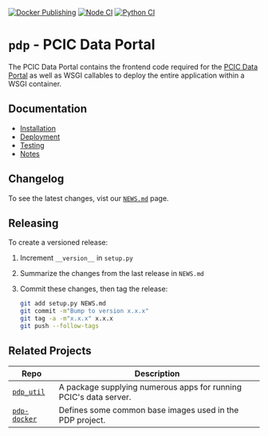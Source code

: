 [![Docker Publishing](https://github.com/pacificclimate/pdp/actions/workflows/docker-publish.yml/badge.svg)](https://github.com/pacificclimate/pdp/actions/workflows/docker-publish.yml)
[![Node CI](https://github.com/pacificclimate/pdp/actions/workflows/node-ci.yml/badge.svg)](https://github.com/pacificclimate/pdp/actions/workflows/node-ci.yml)
[![Python CI](https://github.com/pacificclimate/pdp/actions/workflows/python-ci.yml/badge.svg)](https://github.com/pacificclimate/pdp/actions/workflows/python-ci.yml)

# `pdp` - PCIC Data Portal

The PCIC Data Portal contains the frontend code required for the [PCIC Data Portal](http://www.pacificclimate.org/data) as well as WSGI callables to deploy the entire application within a WSGI container.

## Documentation
- [Installation](docs/installation.md#installation)
- [Deployment](docs/deployment.md#deployment)
- [Testing](docs/testing.md#tests)
- [Notes](docs/notes.md#notes)

## Changelog
To see the latest changes, vist our [`NEWS.md`](NEWS.md#news--release-notes) page.

## Releasing

To create a versioned release:

1. Increment `__version__` in `setup.py`
2. Summarize the changes from the last release in `NEWS.md`
3. Commit these changes, then tag the release:

    ```bash
    git add setup.py NEWS.md
    git commit -m"Bump to version x.x.x"
    git tag -a -m"x.x.x" x.x.x
    git push --follow-tags
    ```

## Related Projects
| Repo                                                         | Description                                                       |
| ------------------------------------------------------------ | ----------------------------------------------------------------- |
| [`pdp_util`](https://github.com/pacificclimate/pdp_util)     | A package supplying numerous apps for running PCIC's data server. |
| [`pdp-docker`](https://github.com/pacificclimate/pdp-docker) | Defines some common base images used in the PDP project.          |